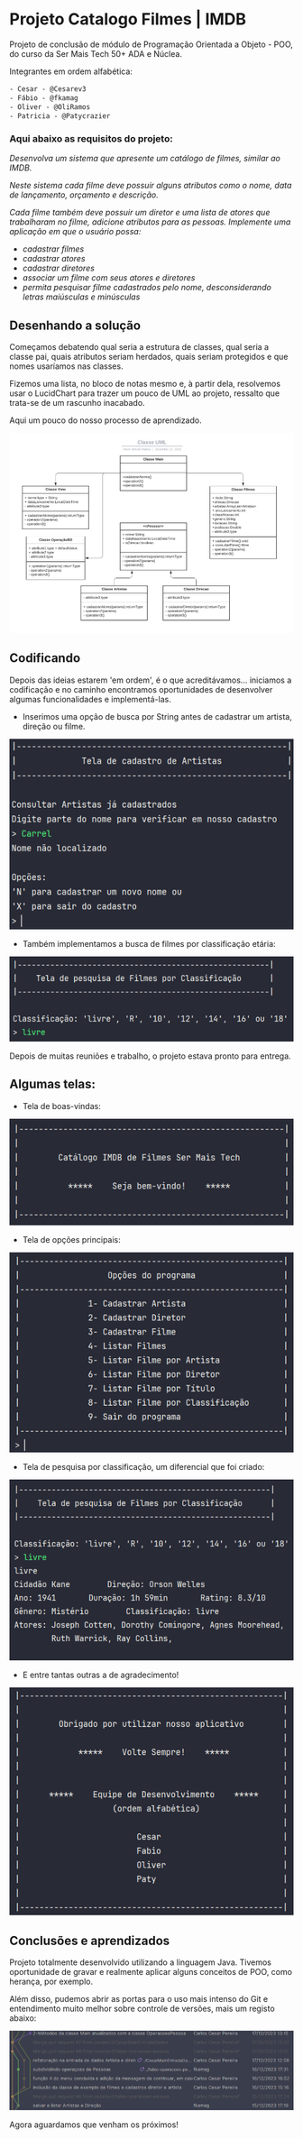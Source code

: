 # Projeto Catalogo Filmes | IMDB

Projeto de conclusão de módulo de Programação Orientada a Objeto - POO, 
do curso da Ser Mais Tech 50+ ADA e Núclea.

Integrantes em ordem alfabética:

    - Cesar - @Cesarev3
    - Fábio - @fkamag
    - Oliver - @OliRamos
    - Patricia - @Patycrazier


### Aqui abaixo as requisitos do projeto:

*Desenvolva um sistema que apresente um catálogo de filmes, similar ao IMDB.*

*Neste sistema cada filme deve possuir alguns atributos como o nome, data de*
*lançamento, orçamento e descrição.*

*Cada filme também deve possuir um diretor e uma lista de atores que trabalharam no filme, adicione atributos para as pessoas.* 
*Implemente uma aplicação em que o usuário possa:*

- *cadastrar filmes*
- *cadastrar atores*
- *cadastrar diretores*
- *associar um filme com seus atores e diretores*
- *permita pesquisar filme cadastrados pelo nome, desconsiderando letras maiúsculas e minúsculas*

## Desenhando a solução

Começamos debatendo qual seria a estrutura de classes, qual seria a classe pai, quais atributos seriam herdados, quais
seriam protegidos e que nomes usaríamos nas classes.

Fizemos uma lista, no bloco de notas mesmo e, à partir dela, resolvemos usar o LucidChart para trazer
um pouco de UML ao projeto, ressalto que trata-se de um rascunho inacabado.

Aqui um pouco do nosso processo de aprendizado.
<div style="text-align:center">
    <img src="./images/UML.png">
</div>

## Codificando

Depois das ideias estarem 'em ordem', é o que acreditávamos... iniciamos
a codificação e no caminho encontramos oportunidades de desenvolver algumas funcionalidades
e implementá-las.

 - Inserimos uma opção de busca por String antes de cadastrar um artista, direção ou filme.

<div style="text-align:center">
    <img src="./images/Screenshot_8.png" alt="tela de busca antes do cadastro">
</div>

 - Também implementamos a busca de filmes por classificação etária:

<div style="text-align:center">
    <img src="./images/Screenshot_9.png" alt="tela de busca por classificação">
</div>

Depois de muitas reuniões e trabalho, o projeto estava pronto para entrega.

## Algumas telas:


- Tela de boas-vindas:

<div style="text-align:center">
    <img src="./images/Screenshot_1.png" alt="boas-vindas">
</div>

- Tela de opções principais:

<div style="text-align:center">
    <img src="./images/Screenshot_2.png" alt="menu principal">
</div>

- Tela de pesquisa por classificação, um diferencial que foi criado:

<div style="text-align:center">
    <img src="./images/Screenshot_5.png" alt="tela de busca por classificação">
</div>

- E entre tantas outras a de agradecimento!

<div style="text-align:center">
    <img src="./images/Screenshot_6.png" alt="tela de agradecimento">
</div>
 


## Conclusões e aprendizados

Projeto totalmente desenvolvido utilizando a linguagem Java. Tivemos oportunidade
de gravar e realmente aplicar alguns conceitos de POO, como herança, por exemplo.

Além disso, pudemos abrir as portas para o uso mais intenso do Git e entendimento
muito melhor sobre controle de versões, mais um registo abaixo:

<div style="text-align:center">
    <img src="./images/Screenshot_7.png" alt="tela dos branchs">
</div>

Agora aguardamos que venham os próximos!

